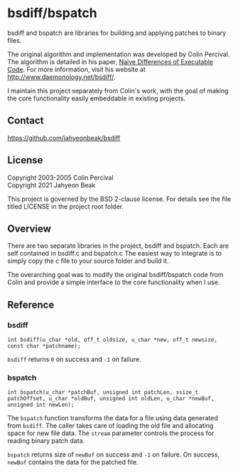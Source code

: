 bsdiff/bspatch
==============
bsdiff and bspatch are libraries for building and applying patches to binary
files.

The original algorithm and implementation was developed by Colin Percival.  The
algorithm is detailed in his paper, [Naïve Differences of Executable Code](http://www.daemonology.net/papers/bsdiff.pdf).  For more information, visit his
website at <http://www.daemonology.net/bsdiff/>.

I maintain this project separately from Colin's work, with the goal of making
the core functionality easily embeddable in existing projects.

Contact
-------
https://github.com/jahyeonbeak/bsdiff

License
-------
Copyright 2003-2005 Colin Percival  
Copyright 2021 Jahyeon Beak

This project is governed by the BSD 2-clause license. For details see the file
titled LICENSE in the project root folder.

Overview
--------
There are two separate libraries in the project, bsdiff and bspatch. Each are
self contained in bsdiff.c and bspatch.c The easiest way to integrate is to
simply copy the c file to your source folder and build it.

The overarching goal was to modify the original bsdiff/bspatch code from Colin
and provide a simple interface to the core functionality when I use.

Reference
---------
### bsdiff

	int bsdiff(u_char *old, off_t oldsize, u_char *new, off_t newsize, const char *patchname);

`bsdiff` returns `0` on success and `-1` on failure.

### bspatch

	int bspatch(u_char *patchBuf, unsigned int patchLen, ssize_t patchOffset, u_char *oldBuf, unsigned int oldLen, u_char *newBuf, unsigned int newLen);

The `bspatch` function transforms the data for a file using data generated from
`bsdiff`. The caller takes care of loading the old file and allocating space for
new file data.  The `stream` parameter controls the process for reading binary
patch data.

`bspatch` returns size of `newBuf` on success and `-1` on failure. On success, `newBuf` contains
the data for the patched file.
